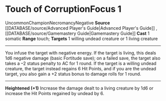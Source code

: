 ﻿---
id: '654'
name: Touch of Corruption
source: '[[DATABASE/source/Gamemastery Guide|Gamemastery Guide]]'

---
# Touch of Corruption<span class="item-type">Focus 1</span>

<span class="trait-uncommon item-trait">Uncommon</span><span class="item-trait">Champion</span><span class="item-trait">Necromancy</span><span class="item-trait">Negative</span>
**Source** [[DATABASE/source/Advanced Player's Guide|Advanced Player's Guide]] , [[DATABASE/source/Gamemastery Guide|Gamemastery Guide]]
**Cast** <span class="action-icon">1</span> somatic
**Range** touch; **Targets** 1 willing undead creature or 1 living creature

---
You infuse the target with negative energy. If the target is living, this deals 1d6 negative damage (basic Fortitude save); on a failed save, the target also takes a –2 status penalty to AC for 1 round.
 If the target is a willing undead creature, the target instead regains 6 Hit Points, and if you are the undead target, you also gain a +2 status bonus to damage rolls for 1 round.

---
**Heightened (+1)** Increase the damage dealt to a living creature by 1d6 or increase the Hit Points regained by undead by 6.